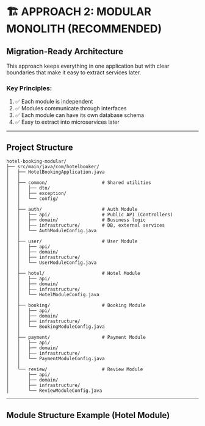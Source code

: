 # 🏗️ APPROACH 2: MODULAR MONOLITH (RECOMMENDED)

## Migration-Ready Architecture

This approach keeps everything in one application but with clear boundaries that make it easy to extract services later.

### Key Principles:
1. ✅ Each module is independent
2. ✅ Modules communicate through interfaces
3. ✅ Each module can have its own database schema
4. ✅ Easy to extract into microservices later

---

## Project Structure

```
hotel-booking-modular/
├── src/main/java/com/hotelbooker/
│   ├── HotelBookingApplication.java
│   │
│   ├── common/                    # Shared utilities
│   │   ├── dto/
│   │   ├── exception/
│   │   └── config/
│   │
│   ├── auth/                      # Auth Module
│   │   ├── api/                   # Public API (Controllers)
│   │   ├── domain/                # Business logic
│   │   ├── infrastructure/        # DB, external services
│   │   └── AuthModuleConfig.java
│   │
│   ├── user/                      # User Module
│   │   ├── api/
│   │   ├── domain/
│   │   ├── infrastructure/
│   │   └── UserModuleConfig.java
│   │
│   ├── hotel/                     # Hotel Module
│   │   ├── api/
│   │   ├── domain/
│   │   ├── infrastructure/
│   │   └── HotelModuleConfig.java
│   │
│   ├── booking/                   # Booking Module
│   │   ├── api/
│   │   ├── domain/
│   │   ├── infrastructure/
│   │   └── BookingModuleConfig.java
│   │
│   ├── payment/                   # Payment Module
│   │   ├── api/
│   │   ├── domain/
│   │   ├── infrastructure/
│   │   └── PaymentModuleConfig.java
│   │
│   └── review/                    # Review Module
│       ├── api/
│       ├── domain/
│       ├── infrastructure/
│       └── ReviewModuleConfig.java
```

---

## Module Structure Example (Hotel Module)

